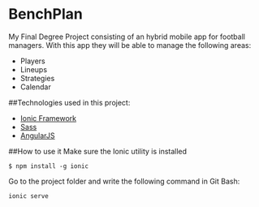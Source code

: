 # BenchPlan
My Final Degree Project consisting of an hybrid mobile app for football managers. With this app they will be able to manage the following areas:
* Players
* Lineups
* Strategies
* Calendar

##Technologies used in this project:
* [Ionic Framework](http://ionicframework.com/)
* [Sass](http://sass-lang.com/)
* [AngularJS](https://angularjs.org/)


##How to use it
Make sure the Ionic utility is installed

`$ npm install -g ionic`

Go to the project folder and write the following command in Git Bash:

`ionic serve`
